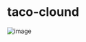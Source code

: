 # taco-clound
![image](https://user-images.githubusercontent.com/88780873/170743396-52f31535-2581-42fe-b3bc-b53275c491d0.png)
